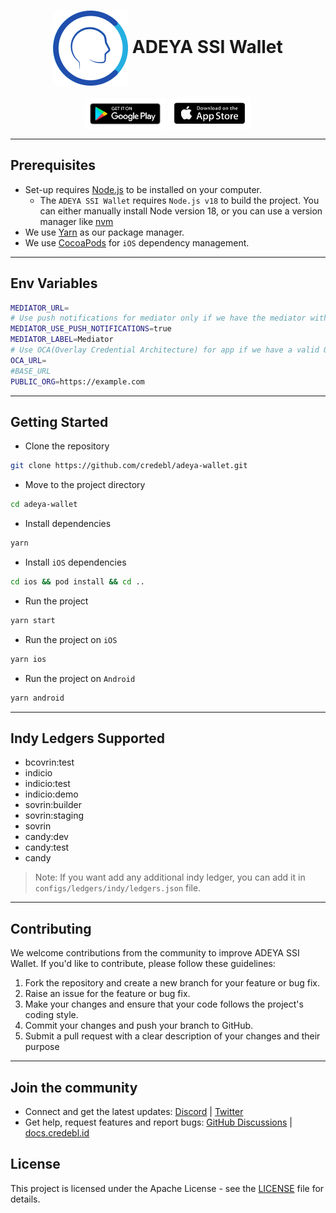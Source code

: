 <div align="center">
  <h1><img align="center" src="./assets/adeya.png" height="120" /> ADEYA SSI Wallet</h1>

<a align="center" href="https://play.google.com/store/apps/details?id=id.credebl.adeya"><img align="center" src="./assets/store_badge_android.png" height="50" /></a>
<a align="center" href="https://apps.apple.com/in/app/adeya-ssi-wallet/id6463845498"><img align="center" src="./assets/store_badge_apple.png" height="52" /></a>

</div>

---

## Prerequisites

- Set-up requires [Node.js](https://nodejs.org/en/download/) to be installed on your computer.
  - The `ADEYA SSI Wallet` requires `Node.js v18` to build the project. You can either manually install Node version 18, or you can use a version manager like [nvm](https://github.com/nvm-sh/nvm)
- We use [Yarn](https://yarnpkg.com) as our package manager.
- We use [CocoaPods](https://cocoapods.org/) for `iOS` dependency management.

---

## Env Variables

```bash
MEDIATOR_URL=
# Use push notifications for mediator only if we have the mediator with push notification enabled
MEDIATOR_USE_PUSH_NOTIFICATIONS=true
MEDIATOR_LABEL=Mediator
# Use OCA(Overlay Credential Architecture) for app if we have a valid OCA url with json file
OCA_URL=
#BASE_URL
PUBLIC_ORG=https://example.com
```

---

## Getting Started

- Clone the repository

```bash
git clone https://github.com/credebl/adeya-wallet.git
```

- Move to the project directory

```bash
cd adeya-wallet
```

- Install dependencies

```bash
yarn
```

- Install `iOS` dependencies

```bash
cd ios && pod install && cd ..
```

- Run the project

```bash
yarn start
```

- Run the project on `iOS`

```bash
yarn ios
```

- Run the project on `Android`

```bash
yarn android
```

---

## Indy Ledgers Supported

- bcovrin:test
- indicio
- indicio:test
- indicio:demo
- sovrin:builder
- sovrin:staging
- sovrin
- candy:dev
- candy:test
- candy

> Note: If you want add any additional indy ledger, you can add it in `configs/ledgers/indy/ledgers.json` file.

---

## Contributing

We welcome contributions from the community to improve ADEYA SSI Wallet. If you'd like to contribute, please follow these guidelines:

1. Fork the repository and create a new branch for your feature or bug fix.
2. Raise an issue for the feature or bug fix.
3. Make your changes and ensure that your code follows the project's coding style.
4. Commit your changes and push your branch to GitHub.
5. Submit a pull request with a clear description of your changes and their purpose

---

## Join the community

* Connect and get the latest updates: <a href="https://discord.gg/w4hnQT7NJG">Discord</a> | <a href="https://twitter.com/credebl" target="_blank">Twitter</a>
* Get help, request features and report bugs: <a href="https://github.com/orgs/credebl/discussions" target="_blank">GitHub Discussions</a> | <a href="https://docs.credebl.id" target="_blank">docs.credebl.id</a>



## License

This project is licensed under the Apache License - see the [LICENSE](./LICENSE.md) file for details.
